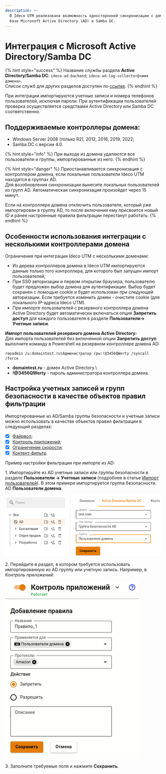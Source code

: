 ```yaml
---
description: >-
  В Ideco UTM реализована возможность односторонней синхронизации с доменом на
  базе Microsoft Active Directory (AD) и Samba DC.
---
```


# Интеграция с Microsoft Active Directory/Samba DC

{% hint style="success" %}
Название службы раздела **Active Directory/Samba DC**: `ideco-ad-backend`; `ideco-ad-log-collector@<имя домена>`. \
Список служб для других разделов доступен по [ссылке](../../server-management/terminal.md).
{% endhint %}

При интеграции импортируются учетные записи и номера телефонов пользователей, исключая пароли. При аутентификации пользователей проверка осуществляется средствами Active Directory или Samba DC соответственно.

## Поддерживаемые контроллеры домена:

* Windows Server 2008 (только R2), 2012, 2016, 2019, 2022;
* Samba DC с версии 4.0.

{% hint style="info" %}
При выходе из домена удаляются все пользователи и группы, импортированные из него.
{% endhint %}

{% hint style="danger" %}
Приостанавливается синхронизация с контроллером домена, если локальные пользователи Ideco UTM находятся в группах AD. \
Для возобновления синхронизации вынесите локальных пользователей из групп AD. Автоматическая синхронизация произойдет через 15 минут.

Если на контроллере домена отключить пользователя, который уже импортирован в группу AD, то после включения ему присвоится новый ID и ранее настроенные правила фильтрации перестанут работать.
{% endhint %}

## Особенности использования интеграции с несколькими контроллерами домена

Ограничения при интеграции Ideco UTM с несколькими доменами:
* Из дерева контроллеров домена в Ideco UTM импортируются данные только того контроллера, для которого был запущен импорт пользователей;
* При SSO авторизации и первом открытии браузера, пользователю будет предложен выбор домена для аутентификации. Выбор будет сохранен с помощью cookie и будет использован при следующей авторизации. Если требуется изменить домен - очистите cookie (для локального IP-адреса Ideco UTM).
* При импорте пользователей с резервного контроллера домена Active Directory будет автоматически включаться опция **Запретить доступ** для каждого пользователя в разделе **Пользователи-> Учетные записи**.

**Импорт пользователей резервного домена Active Directory:**\
Для импорта пользователей без включенной опции **Запретить доступ** выполните команду в Powershell на резервном контроллере домена AD:

```
repadmin /u:domaintest.ru\Администратор /pw:!@3456QWerty /syncall /force
```

* **domaintest.ru** - домен Active Directory.\
* **!@3456QWerty** - пароль администратора контроллера домена.


## Настройка учетных записей и групп безопасности в качестве объектов правил фильтрации

Импортированные из AD/Samba группы безопасности и учетные записи можно использовать в качестве объектов правил фильтрации в следующий разделах:

* [X] [Файрвол](../../access-rules/firewall.md);
* [X] [Контроль приложений](../../access-rules/application-control.md);
* [X] [Ограничение скорости](../../access-rules/shaper.md);
* [X] [Контент-фильтр](../../access-rules/content-filter/).

Пример настройки фильтрации при импорте из AD:

1\. Импортируйте из AD учетные записи или группы безопасности в разделе **Пользователи -> Учетные записи** (подробнее в статье [Импорт пользователей](user-import.md)). В этом примере импортируется группа безопасности AD **Пользователи домена**:

![](../../../.gitbook/assets/add-users-ad1.png)

2\. Перейдите в раздел, в котором требуется использовать импортированную из AD группу или учетную запись. Например, в _Контроль приложений_:

![](../../../.gitbook/assets/add-users-ad2.png)

3\. Заполните требуемые поля и нажмите **Сохранить**.
